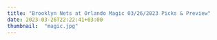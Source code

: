```yaml
---
title: "Brooklyn Nets at Orlando Magic 03/26/2023 Picks & Preview"
date: 2023-03-26T22:22:41+03:00
thumbnail:  "magic.jpg"
---
```


